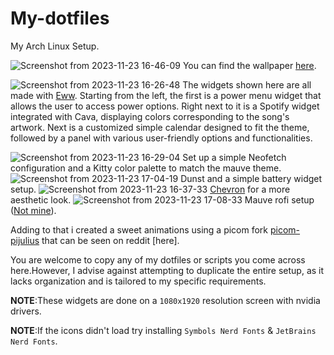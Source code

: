 # My-dotfiles

My Arch Linux Setup.

![Screenshot from 2023-11-23 16-46-09](https://github.com/husseinhareb/my-dotfiles/assets/88323940/67b752df-6ccb-421d-83fc-94b8a80dae20)
You can find the wallpaper [here](https://github.com/husseinhareb/my-dotfiles/blob/main/Wallpapers/vagabond-sword-swing.png).

![Screenshot from 2023-11-23 16-26-48](https://github.com/husseinhareb/my-dotfiles/assets/88323940/07484f36-2eba-4ab0-b5ff-e8dae9fd0c81)
The widgets shown here are all made with [Eww](https://github.com/elkowar/eww).
Starting from the left, the first is a power menu widget that allows the user to access power options. Right next to it is a Spotify widget integrated with Cava, displaying colors corresponding to the song's artwork. Next is a customized simple calendar designed to fit the theme, followed by a panel with various user-friendly options and functionalities.

![Screenshot from 2023-11-23 16-29-04](https://github.com/husseinhareb/my-dotfiles/assets/88323940/3fa4689a-ebcd-484e-bcb3-8ba3face18be)
Set up a simple Neofetch configuration and a Kitty color palette to match the mauve theme.
![Screenshot from 2023-11-23 17-04-19](https://github.com/husseinhareb/my-dotfiles/assets/88323940/b55ca7f2-dd35-4e5c-a933-71c77e28efd8)
Dunst and a simple battery widget setup.
![Screenshot from 2023-11-23 16-37-33](https://github.com/husseinhareb/my-dotfiles/assets/88323940/93d64bab-77ff-4c10-863d-84154a9246ed)
[Chevron](https://github.com/khttps://github.com/kholmogorov27/chevronholmogorov27/chevron) for a more aesthetic look.
![Screenshot from 2023-11-23 17-08-33](https://github.com/husseinhareb/my-dotfiles/assets/88323940/85866b42-3156-4e6e-a580-88c0848f2d30)
Mauve rofi setup ([Not mine](https://github.com/m4xshen/dotfiles/tree/mauve/rofi/rofi)).

Adding to that i created a sweet animations using a picom fork [picom-pijulius](https://github.com/pijulius/picom) that can be seen on reddit [here].

You are welcome to copy any of my dotfiles or scripts you come across here.However, I advise against attempting to duplicate the entire setup, as it lacks organization and is tailored to my specific requirements.


**NOTE**:These widgets are done on a `1080x1920` resolution screen with nvidia drivers.


**NOTE**:If the icons didn't load try installing `Symbols Nerd Fonts` & `JetBrains Nerd Fonts`.
